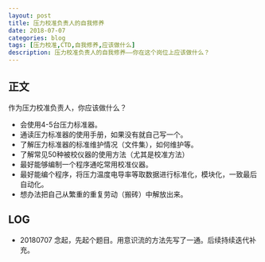 ```yaml
---
layout: post
title: 压力校准负责人的自我修养
date: 2018-07-07
categories: blog
tags: [压力校准,CTD,自我修养,应该做什么]
description: 压力校准负责人的自我修养——你在这个岗位上应该做什么？
---
```

## 正文
作为压力校准负责人，你应该做什么？

- 会使用4-5台压力标准器。
- 通读压力标准器的使用手册，如果没有就自己写一个。
- 了解压力标准器的标准维护情况（文件集），如何维护等。
- 了解常见50种被校仪器的使用方法（尤其是校准方法）
- 最好能够编制一个程序通吃常用校准仪器。
- 最好能编个程序，将压力温度电导率等取数据进行标准化，模块化，一致最后自动化。
- 想办法把自己从繁重的重复劳动（搬砖）中解放出来。




## LOG
- 20180707 念起，先起个题目。用意识流的方法先写了一通。后续持续迭代补充。

